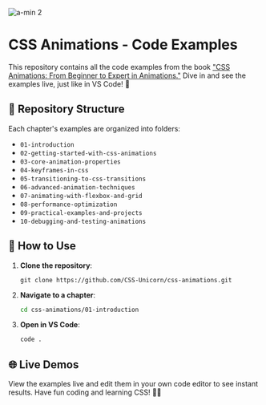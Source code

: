 ![a-min 2](https://github.com/CSS-Unicorn/css-animations/assets/71933266/a954e696-9b00-4072-82d4-275c7b482e0b)

# CSS Animations - Code Examples

This repository contains all the code examples from the book ["CSS Animations: From Beginner to Expert in Animations."]() Dive in and see the examples live, just like in VS Code! 🎉

## 📂 Repository Structure

Each chapter's examples are organized into folders:

- `01-introduction`
- `02-getting-started-with-css-animations`
- `03-core-animation-properties`
- `04-keyframes-in-css`
- `05-transitioning-to-css-transitions`
- `06-advanced-animation-techniques`
- `07-animating-with-flexbox-and-grid`
- `08-performance-optimization`
- `09-practical-examples-and-projects`
- `10-debugging-and-testing-animations`

## 🔧 How to Use

1. **Clone the repository**:
   ```basha
   git clone https://github.com/CSS-Unicorn/css-animations.git
   ```
2. **Navigate to a chapter**:
   ```bash
   cd css-animations/01-introduction
   ```
3. **Open in VS Code**:
   ```bash
   code .
   ```

## 🌐 Live Demos

View the examples live and edit them in your own code editor to see instant results. Have fun coding and learning CSS! 🎨✨
